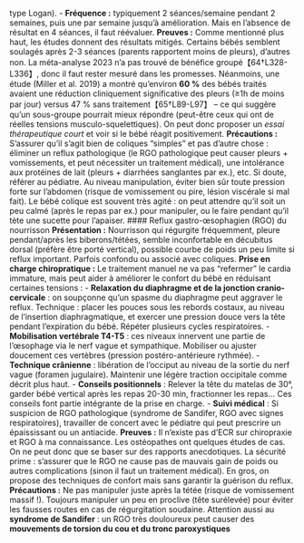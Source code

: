 type Logan). - **Fréquence :** typiquement 2 séances/semaine pendant 2 semaines, puis une par semaine jusqu’à amélioration. Mais en l’absence de résultat en 4 séances, il faut réévaluer. **Preuves :** Comme mentionné plus haut, les études donnent des résultats mitigés. Certains bébés semblent soulagés après 2-3 séances (parents rapportent moins de pleurs), d’autres non. La méta-analyse 2023 n’a pas trouvé de bénéfice groupé【64†L328-L336】, donc il faut rester mesuré dans les promesses. Néanmoins, une étude (Miller et al. 2019) a montré qu’environ **60 %** des bébés traités avaient une réduction cliniquement significative des pleurs (≥1h de moins par jour) versus 47 % sans traitement【65†L89-L97】 – ce qui suggère qu’un sous-groupe pourrait mieux répondre (peut-être ceux qui ont de réelles tensions musculo-squelettiques). On peut donc proposer un *essai thérapeutique court* et voir si le bébé réagit positivement. **Précautions :** S’assurer qu’il s’agit bien de coliques “simples” et pas d’autre chose : éliminer un reflux pathologique (le RGO pathologique peut causer pleurs + vomissements, et peut nécessiter un traitement médical), une intolérance aux protéines de lait (pleurs + diarrhées sanglantes par ex.), etc. Si doute, référer au pédiatre. Au niveau manipulation, éviter bien sûr toute pression forte sur l’abdomen (risque de vomissement ou pire, lésion viscérale si mal fait). Le bébé colique est souvent très agité : on peut attendre qu’il soit un peu calmé (après le repas par ex.) pour manipuler, ou le faire pendant qu’il tète une sucette pour l’apaiser. #### Reflux gastro-œsophagien (RGO) du nourrisson **Présentation :** Nourrisson qui régurgite fréquemment, pleure pendant/après les biberons/tétées, semble inconfortable en décubitus dorsal (préfère être porté vertical), possible courbe de poids un peu limite si reflux important. Parfois confondu ou associé avec coliques. **Prise en charge chiropratique :** Le traitement manuel ne va pas “refermer” le cardia immature, mais peut aider à améliorer le confort du bébé en réduisant certaines tensions : - **Relaxation du diaphragme et de la jonction cranio-cervicale** : on soupçonne qu’un spasme du diaphragme peut aggraver le reflux. Technique : placer les pouces sous les rebords costaux, au niveau de l’insertion diaphragmatique, et exercer une pression douce vers la tête pendant l’expiration du bébé. Répéter plusieurs cycles respiratoires. - **Mobilisation vertébrale T4-T5** : ces niveaux innervent une partie de l’œsophage via le nerf vague et sympathique. Mobiliser ou ajuster doucement ces vertèbres (pression postéro-antérieure rythmée). - **Technique crânienne** : libération de l’occiput au niveau de la sortie du nerf vague (foramen jugulaire). Maintenir une légère traction occipitale comme décrit plus haut. - **Conseils positionnels** : Relever la tête du matelas de 30°, garder bébé vertical après les repas 20-30 min, fractionner les repas… Ces conseils font partie intégrante de la prise en charge. - **Suivi médical** : Si suspicion de RGO pathologique (syndrome de Sandifer, RGO avec signes respiratoires), travailler de concert avec le pédiatre qui peut prescrire un épaississant ou un antiacide. **Preuves :** Il n’existe pas d’ECR sur chiropraxie et RGO à ma connaissance. Les ostéopathes ont quelques études de cas. On ne peut donc que se baser sur des rapports anecdotiques. La sécurité prime : s’assurer que le RGO ne cause pas de mauvais gain de poids ou autres complications (sinon il faut un traitement médical). En gros, on propose des techniques de confort mais sans garantir la guérison du reflux. **Précautions :** Ne pas manipuler juste après la tétée (risque de vomissement massif !). Toujours manipuler un peu en proclive (tête surélevée) pour éviter les fausses routes en cas de régurgitation soudaine. Attention aussi au **syndrome de Sandifer** : un RGO très douloureux peut causer des **mouvements de torsion du cou et du tronc paroxystiques**